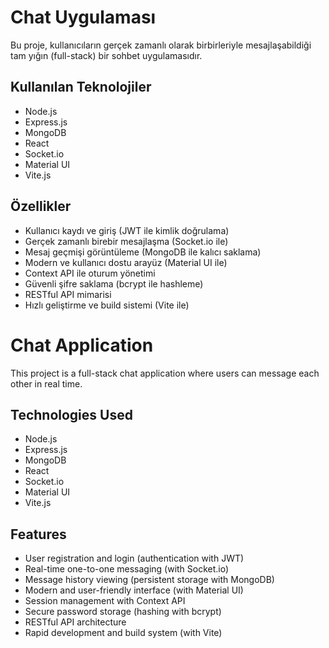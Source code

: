 # Chat Uygulaması

Bu proje, kullanıcıların gerçek zamanlı olarak birbirleriyle mesajlaşabildiği tam yığın (full-stack) bir sohbet uygulamasıdır.

## Kullanılan Teknolojiler

- Node.js
- Express.js
- MongoDB
- React
- Socket.io
- Material UI
- Vite.js

## Özellikler

- Kullanıcı kaydı ve giriş (JWT ile kimlik doğrulama)
- Gerçek zamanlı birebir mesajlaşma (Socket.io ile)
- Mesaj geçmişi görüntüleme (MongoDB ile kalıcı saklama)
- Modern ve kullanıcı dostu arayüz (Material UI ile)
- Context API ile oturum yönetimi
- Güvenli şifre saklama (bcrypt ile hashleme)
- RESTful API mimarisi
- Hızlı geliştirme ve build sistemi (Vite ile)




# Chat Application

This project is a full-stack chat application where users can message each other in real time.

## Technologies Used

- Node.js
- Express.js
- MongoDB
- React
- Socket.io
- Material UI
- Vite.js

## Features

- User registration and login (authentication with JWT)
- Real-time one-to-one messaging (with Socket.io)
- Message history viewing (persistent storage with MongoDB)
- Modern and user-friendly interface (with Material UI)
- Session management with Context API
- Secure password storage (hashing with bcrypt)
- RESTful API architecture
- Rapid development and build system (with Vite)


